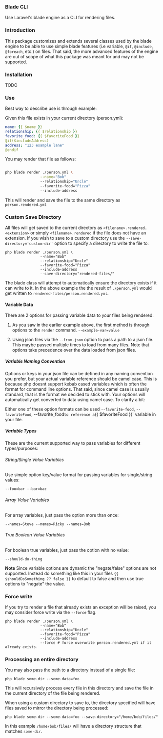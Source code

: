### Blade CLI

Use Laravel's blade engine as a CLI for rendering files.


### Introduction

This package customizes and extends several classes used by the blade engine to be able to use simple blade features (i.e variable, `@if`, `@include`, `@foreach`, etc.)
on files. That said, the more advanced features of the engine are out of scope of what this package was meant for and may not be supported.

### Installation

TODO
### Use

Best way to describe use is through example:

Given this file exists in your current directory (person.yml):

```yaml
name: {{ $name }}
relationship: {{ $relationship }}
favorite_food: {{ $favoriteFood }}
@if($includeAddress)
address: "123 example lane"
@endif
```

You may render that file as follows:

```bash

php blade render ./person.yml \
                --name="Bob"
                --relationship="Uncle"
                --favorite-food="Pizza"
                --include-address
```

This will render and save the file to the same directory as `person.rendered.yml`


### Custom Save Directory

All files will get saved to the current directory as `<filename>.rendered.<extension>` or simply `<filename>.rendered` if the file does not have an extension.
If you wish to save to a custom directory use the `--save-directory='custom-dir'` option to specify a directory to write the file to:

```
php blade render ./person.yml \
                --name="Bob"
                --relationship="Uncle"
                --favorite-food="Pizza"
                --include-address
                --save-directory="rendered-files/"

```


The blade class will attempt to automatically ensure the directory exists if it can write to it. In the above example the the result of `./person.yml` would get written
to `rendered-files/person.rendered.yml`.

#### Variable Data

There are 2 options for passing variable data to your files being rendered:

1. As you saw in the earlier example above, the first method is through options to the `render` command. `--example-var=value`

2. Using json files via the `--from-json` option to pass a path to a json file. This maybe passed multiple times to load from many files. Note that options take precedence over the data loaded from json files.


##### Variable Naming Convention

Options or keys in your json file can be defined in any naming convention you prefer, but your actual variable reference should be camel case.
This is because php doesnt support kebab cased variables which is often the format for command line options. That said, since camel case is usually standard, that is the format we decided to stick with. Your options will automatically get converted to data using camel case. To clarify a bit:

Either one of these option formats can be used `--favorite-food`, `--favoriteFood`, --favorite_food` to reference a `{{ $favoriteFood }}` variable in your file.


##### Variable Types

These are the current supported way to pass variables for different types/purposes:

###### String/Single Value Variables

Use simple option key/value format for passing variables for single/string values:

`--foo=bar --bar=baz`

###### Array Value Variables

For array variables, just pass the option more than once:

`--names=Steve --names=Ricky --names=Bob`

###### True Boolean Value Variables

For boolean true variables, just pass the option with no value:

`--should-do-thing`

**Note** Since variable options are dynamic the "negate/false" options are not supported. Instead do something like this in your files `{{ $shouldDoSomething ?? false }}` to default
to false and then use true options to "negate" the value.

### Force write

If you try to render a file that already exists an exception will be raised, you may consider force write via the `--force` flag.

```
php blade render ./person.yml \
                --name="Bob"
                --relationship="Uncle"
                --favorite-food="Pizza"
                --include-address
                --force # force overwrite person.rendered.yml if it already exists.

```


### Processing an entire directory

You may also pass the path to a directory instead of a single file:

`php blade some-dir --some-data=foo`

This will recursively process every file in this directory and save the file in the current directory of the file being rendered.

When using a custom directory to save to, the directory specified will have files saved to mirror the directory being processed:

`php blade some-dir --some-data=foo --save-directory="/home/bob/files/"`

In this example `/home/bob/files/` will have a directory structure that matches `some-dir`.